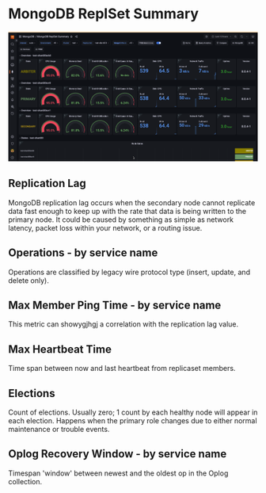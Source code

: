 # MongoDB ReplSet Summary

![!image](../../images/PMM_MongoDB_ReplSet_Summary.jpg)

## Replication Lag

MongoDB replication lag occurs when the secondary node cannot replicate data fast enough to keep up with the rate that data is being written to the primary node. It could be caused by something as simple as network latency, packet loss within your network, or a routing issue.

## Operations - by service name

Operations are classified by legacy wire protocol type (insert, update, and delete only).

## Max Member Ping Time - by service name

This metric can showygjhgj a correlation with the replication lag value.

## Max Heartbeat Time

Time span between now and last heartbeat from replicaset members.

## Elections

Count of elections. Usually zero; 1 count by each healthy node will appear in each election. Happens when the primary role changes due to either normal maintenance or trouble events.

## Oplog Recovery Window - by service name

Timespan 'window' between newest and the oldest op in the Oplog collection.
